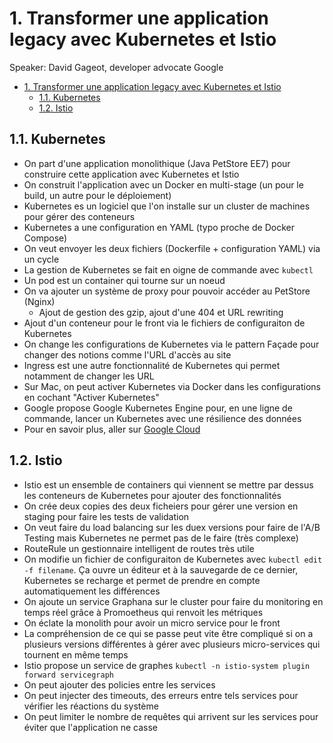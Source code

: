 # 1. Transformer une application legacy avec Kubernetes et Istio

Speaker: David Gageot, developer advocate Google

<!-- TOC -->

- [1. Transformer une application legacy avec Kubernetes et Istio](#1-transformer-une-application-legacy-avec-kubernetes-et-istio)
    - [1.1. Kubernetes](#11-kubernetes)
    - [1.2. Istio](#12-istio)

<!-- /TOC -->

## 1.1. Kubernetes

- On part d'une application monolithique (Java PetStore EE7) pour construire cette application avec Kubernetes et Istio
- On construit l'application avec un Docker en multi-stage (un pour le build, un autre pour le déploiement)
- Kubernetes es un logiciel que l'on installe sur un cluster de machines pour gérer des conteneurs
- Kubernetes a une configuration en YAML (typo proche de Docker Compose)
- On veut envoyer les deux fichiers (Dockerfile + configuration YAML) via un cycle
- La gestion de Kubernetes se fait en oigne de commande avec `kubectl`
- Un pod est un container qui tourne sur un noeud
- On va ajouter un système de proxy pour pouvoir accéder au PetStore (Nginx)
  - Ajout de gestion des gzip, ajout d'une 404 et URL rewriting
- Ajout d'un conteneur pour le front via le fichiers de configuraiton de Kubernetes
- On change les configurations de Kubernetes via le pattern Façade pour changer des notions comme l'URL d'accès au site
- Ingress est une autre fonctionnalité de Kubernetes qui permet notamment de changer les URL
- Sur Mac, on peut activer Kubernetes via Docker dans les configurations en cochant "Activer Kubernetes"
- Google propose Google Kubernetes Engine pour, en une ligne de commande, lancer un Kubernetes avec une résilience des données
- Pour en savoir plus, aller sur [Google Cloud](https://cloud.google.com/kubernetes-engine/kubernetes-comic/)

## 1.2. Istio

- Istio est un ensemble de containers qui viennent se mettre par dessus les conteneurs de Kubernetes pour ajouter des fonctionnalités
- On  crée deux copies des deux ficheiers pour gérer une version en staging pour faire les tests de validation
- On veut faire du load balancing sur les duex versions pour faire de l'A/B Testing mais Kubernetes ne permet pas de le faire (très complexe)
- RouteRule un gestionnaire intelligent de routes très utile
- On modifie un fichier de configuraiton de Kubernetes avec `kubectl edit -f filename`. Ça ouvre un éditeur et à la sauvegarde de ce dernier, Kubernetes se recharge et permet de prendre en compte automatiquement les différences
- On ajoute un service Graphana sur le cluster pour faire du monitoring en temps réel grâce à Promoetheus qui renvoit les métriques
- On éclate la monolith pour avoir un micro service pour le front
- La compréhension de ce qui se passe peut vite être compliqué si on a plusieurs versions différentes à gérer avec plusieurs micro-services qui tournent en même temps
- Istio propose un service de graphes `kubectl -n istio-system plugin forward servicegraph`
- On peut ajouter des policies entre les services
- On peut injecter des timeouts, des erreurs entre tels services pour vérifier les réactions du système
- On peut limiter le nombre de requêtes qui arrivent sur les services pour éviter que l'application ne casse